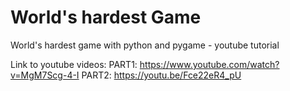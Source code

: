 # World's hardest Game

World's hardest game with python and pygame - youtube tutorial

Link to youtube videos:
PART1: https://www.youtube.com/watch?v=MgM7Scg-4-I
PART2: https://youtu.be/Fce22eR4_pU
